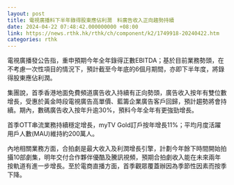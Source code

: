 ```yaml
---
layout: post
title: 電視廣播料下半年錄得股東應佔利潤　料廣告收入正向趨勢持續
date: 2024-04-22 07:48:42.000000000 +08:00
link: https://news.rthk.hk/rthk/ch/component/k2/1749918-20240422.htm
categories: rthk
---
```


電視廣播發公告指，重申預期今年全年錄得正數EBITDA；基於目前業務勢頭，在不考慮一次性項目的情況下，預計截至今年底的6個月期間，亦即下半年度，將錄得股東應佔利潤。

集團說，首季香港地面免費頻道廣告收入持續有正向勢頭，廣告收入按年有雙位數增長，受惠於黃金時段電視廣告高單價、藍籌企業廣告客戶回歸，預計趨勢將會持續。期內，數碼廣告收入按年升逾30%，預料今年全年有更強勁增長。

首季OTT串流業務持續穩定增長，myTV Gold訂戶按年增長11%；平均月度活躍用戶人數(MAU)維持約200萬人。

內地相關業務方面，合拍劇是最大收入及利潤增長引擎，計劃今年餘下時間開始拍攝10部劇集，明年交付合作夥伴優酷及騰訊視頻，預期合拍劇收入能在未來兩年按軌道有進一步增長。至於電商直播方面，首季觀眾覆蓋辦因為季節性因素而按季下降。

